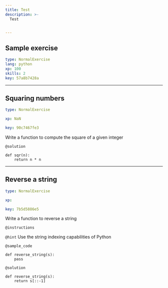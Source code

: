 ```yaml
---
title: Test
description: >-
  Test


---
```

## Sample exercise

```yaml
type: NormalExercise
lang: python
xp: 100
skills: 2
key: 57a8b7428a
```












---
## Squaring numbers

```yaml
type: NormalExercise

xp: NaN

key: 90c7467fe3
```

Write a function to compute the square of a given integer





`@solution`
```{undefined}
def sqr(n):
    return n * n
```




---
## Reverse a string

```yaml
type: NormalExercise

xp: 

key: 7b5d5886e5
```

Write a function to reverse a string

`@instructions`


`@hint`
Use the string indexing capabilities of Python


`@sample_code`
```{}
def reverse_string(s):
    pass
```
`@solution`
```{}
def reverse_string(s):
    return s[::-1]
```



